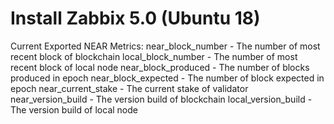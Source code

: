 # Install Zabbix 5.0 (Ubuntu 18)


Current Exported NEAR Metrics:
near_block_number - The number of most recent block of blockchain
local_block_number - The number of most recent block of local node
near_block_produced - The number of blocks produced in epoch
near_block_expected - The number of block expected in epoch
near_current_stake - The current stake of validator
near_version_build - The version build of blockchain
local_version_build - The version build of local node
